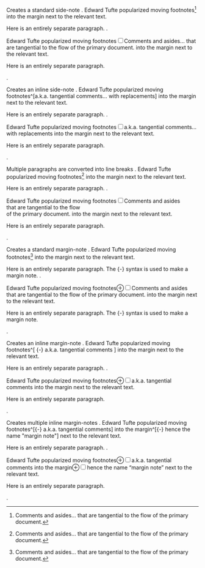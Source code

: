 Creates a standard side-note
.
Edward Tufte popularized moving footnotes[^1] into the margin next to the relevant text.

[^1]: Comments and asides... that are tangential to the flow of the primary document.

Here is an entirely separate paragraph.
.
<section>
<p>Edward Tufte popularized moving footnotes<label for="sn-1" class="margin-toggle sidenote-number"></label><input id="sn-1" type="checkbox" class="margin-toggle"><span class="sidenote">Comments and asides… that are tangential to the flow of the primary document.</span> into the margin next to the relevant text.</p>
<p>Here is an entirely separate paragraph.</p>
</section>
.

Creates an inline side-note
.
Edward Tufte popularized moving footnotes^[a.k.a. tangential comments... with replacements] into the margin next to the relevant text.

Here is an entirely separate paragraph.
.
<section>
<p>Edward Tufte popularized moving footnotes<label for="sn-0" class="margin-toggle sidenote-number"></label><input id="sn-0" type="checkbox" class="margin-toggle"><span class="sidenote">a.k.a. tangential comments… with replacements</span> into the margin next to the relevant text.</p>
<p>Here is an entirely separate paragraph.</p>
</section>
.

Multiple paragraphs are converted into line breaks
.
Edward Tufte popularized moving footnotes[^1] into the margin next to the relevant text.

[^1]: Comments and asides

    that are tangential to the flow

    of the primary document.

Here is an entirely separate paragraph.
.
<section>
<p>Edward Tufte popularized moving footnotes<label for="sn-1" class="margin-toggle sidenote-number"></label><input id="sn-1" type="checkbox" class="margin-toggle"><span class="sidenote">Comments and asides<br>
that are tangential to the flow<br>
of the primary document.</span> into the margin next to the relevant text.</p>
<p>Here is an entirely separate paragraph.</p>
</section>
.

Creates a standard margin-note
.
Edward Tufte popularized moving footnotes[^1] into the margin next to the relevant text.

[^1]:

    {-} Comments and asides that are tangential to the flow of the primary document.

Here is an entirely separate paragraph. The {-} syntax is used to make a margin note.
.
<section>
<p>Edward Tufte popularized moving footnotes<label for="mn-1" class="margin-toggle">&#8853;</label><input id="mn-1" type="checkbox" class="margin-toggle"><span class="marginnote">Comments and asides that are tangential to the flow of the primary document.</span> into the margin next to the relevant text.</p>
<p>Here is an entirely separate paragraph. The {-} syntax is used to make a margin note.</p>
</section>
.

Creates an inline margin-note
.
Edward Tufte popularized moving footnotes^[   {-} a.k.a. tangential comments  ] into the margin next to the relevant text.

Here is an entirely separate paragraph.
.
<section>
<p>Edward Tufte popularized moving footnotes<label for="mn-0" class="margin-toggle">&#8853;</label><input id="mn-0" type="checkbox" class="margin-toggle"><span class="marginnote">a.k.a. tangential comments</span> into the margin next to the relevant text.</p>
<p>Here is an entirely separate paragraph.</p>
</section>
.

Creates multiple inline margin-notes
.
Edward Tufte popularized moving footnotes^[{-} a.k.a. tangential comments] into the margin^[{-} hence the name "margin note"] next to the relevant text.

Here is an entirely separate paragraph.
.
<section>
<p>Edward Tufte popularized moving footnotes<label for="mn-0" class="margin-toggle">&#8853;</label><input id="mn-0" type="checkbox" class="margin-toggle"><span class="marginnote">a.k.a. tangential comments</span> into the margin<label for="mn-1" class="margin-toggle">&#8853;</label><input id="mn-1" type="checkbox" class="margin-toggle"><span class="marginnote">hence the name “margin note”</span> next to the relevant text.</p>
<p>Here is an entirely separate paragraph.</p>
</section>
.

